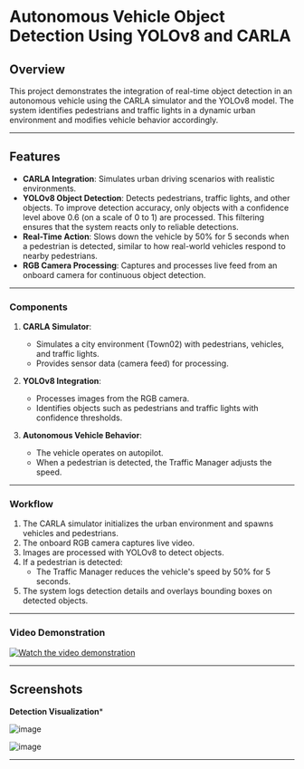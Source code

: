 # Autonomous Vehicle Object Detection Using YOLOv8 and CARLA 

## Overview
This project demonstrates the integration of real-time object detection in an autonomous vehicle using the CARLA simulator and the YOLOv8 model. The system identifies pedestrians and traffic lights in a dynamic urban environment and modifies vehicle behavior accordingly.

---

## Features
- **CARLA Integration**: Simulates urban driving scenarios with realistic environments.
- **YOLOv8 Object Detection**: Detects pedestrians, traffic lights, and other objects. To improve detection accuracy, only objects with a confidence level above 0.6 (on a scale of 0 to 1) are processed. This filtering ensures that the system reacts only to reliable detections.
- **Real-Time Action**: Slows down the vehicle by 50% for 5 seconds when a pedestrian is detected, similar to how real-world vehicles respond to nearby pedestrians.
- **RGB Camera Processing**: Captures and processes live feed from an onboard camera for continuous object detection.

---

### Components
1. **CARLA Simulator**:
   - Simulates a city environment (Town02) with pedestrians, vehicles, and traffic lights.
   - Provides sensor data (camera feed) for processing.

2. **YOLOv8 Integration**:
   - Processes images from the RGB camera.
   - Identifies objects such as pedestrians and traffic lights with confidence thresholds.

3. **Autonomous Vehicle Behavior**:
   - The vehicle operates on autopilot.
   - When a pedestrian is detected, the Traffic Manager adjusts the speed.

---

### Workflow
1. The CARLA simulator initializes the urban environment and spawns vehicles and pedestrians.
2. The onboard RGB camera captures live video.
3. Images are processed with YOLOv8 to detect objects.
4. If a pedestrian is detected:
   - The Traffic Manager reduces the vehicle's speed by 50% for 5 seconds.
5. The system logs detection details and overlays bounding boxes on detected objects.

---

### Video Demonstration

[![Watch the video demonstration](https://drive.google.com/thumbnail?id=1YoiyYKKcEb6YuYje_Ls3Pfg4JML29rqE)](https://drive.google.com/file/d/1YoiyYKKcEb6YuYje_Ls3Pfg4JML29rqE/view?usp=drive_link)


---

## Screenshots
   **Detection Visualization***
   
![image](https://github.com/user-attachments/assets/647e6ea6-7509-4219-9ee3-42c379981ae5)

![image](https://github.com/user-attachments/assets/c8567970-202d-49fd-a1dc-1b62f05c7922)

---
